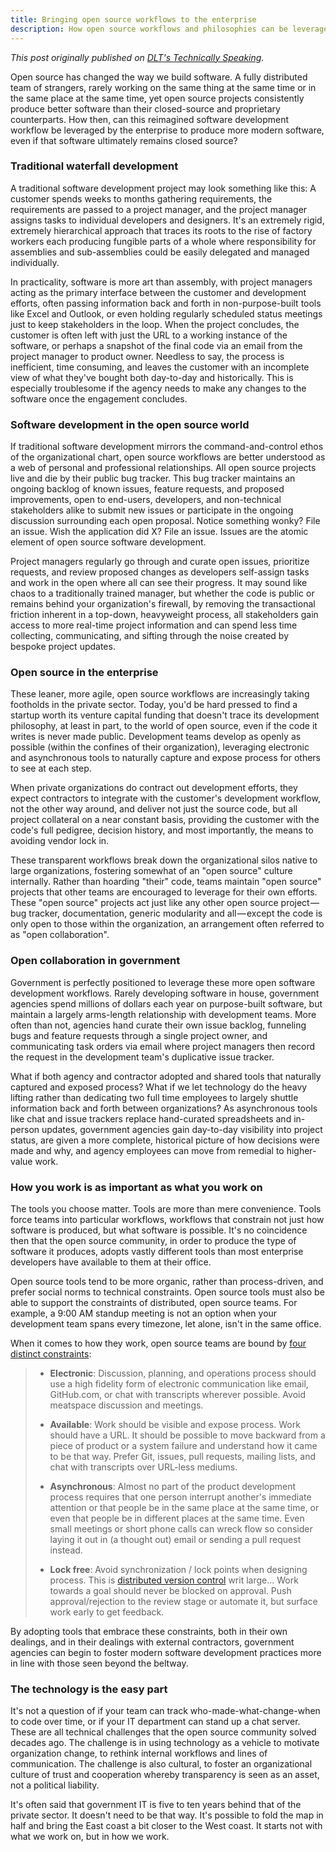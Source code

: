 ```yaml
---
title: Bringing open source workflows to the enterprise
description: How open source workflows and philosophies can be leveraged by the enterprise to produce more modern software, even if that software ultimately remains closed source.
---
```


*This post originally published on [DLT's Technically Speaking](http://blogs.dlt.com/bringing-open-source-workflows-enterprise/).*

Open source has changed the way we build software. A fully distributed team of strangers, rarely working on the same thing at the same time or in the same place at the same time, yet open source projects consistently produce better software than their closed-source and proprietary counterparts. How then, can this reimagined software development workflow be leveraged by the enterprise to produce more modern software, even if that software ultimately remains closed source?

### Traditional waterfall development

A traditional software development project may look something like this: A customer spends weeks to months gathering requirements, the requirements are passed to a project manager, and the project manager assigns tasks to individual developers and designers. It's an extremely rigid, extremely hierarchical approach that traces its roots to the rise of factory workers each producing fungible parts of a whole where responsibility for assemblies and sub-assemblies could be easily delegated and managed individually.

In practicality, software is more art than assembly, with project managers acting as the primary interface between the customer and development efforts, often passing information back and forth in non-purpose-built tools like Excel and Outlook, or even holding regularly scheduled status meetings just to keep stakeholders in the loop. When the project concludes, the customer is often left with just the URL to a working instance of the software, or perhaps a snapshot of the final code via an email from the project manager to product owner. Needless to say, the process is inefficient, time consuming, and leaves the customer with an incomplete view of what they've bought both day-to-day and historically. This is especially troublesome if the agency needs to make any changes to the software once the engagement concludes.

### Software development in the open source world

If traditional software development mirrors the command-and-control ethos of the organizational chart, open source workflows are better understood as a web of personal and professional relationships. All open source projects live and die by their public bug tracker. This bug tracker maintains an ongoing backlog of known issues, feature requests, and proposed improvements, open to end-users, developers, and non-technical stakeholders alike to submit new issues or participate in the ongoing discussion surrounding each open proposal. Notice something wonky? File an issue. Wish the application did X? File an issue. Issues are the atomic element of open source software development.

Project managers regularly go through and curate open issues, prioritize requests, and review proposed changes as developers self-assign tasks and work in the open where all can see their progress. It may sound like chaos to a traditionally trained manager, but whether the code is public or remains behind your organization's firewall, by removing the transactional friction inherent in a top-down, heavyweight process, all stakeholders gain access to more real-time project information and can spend less time collecting, communicating, and sifting through the noise created by bespoke project updates.

### Open source in the enterprise

These leaner, more agile, open source workflows are increasingly taking footholds in the private sector. Today, you'd be hard pressed to find a startup worth its venture capital funding that doesn't trace its development philosophy, at least in part, to the world of open source, even if the code it writes is never made public. Development teams develop as openly as possible (within the confines of their organization), leveraging electronic and asynchronous tools to naturally capture and expose process for others to see at each step.

When private organizations do contract out development efforts, they expect contractors to integrate with the customer's development workflow, not the other way around, and deliver not just the source code, but all project collateral on a near constant basis, providing the customer with the code's full pedigree, decision history, and most importantly, the means to avoiding vendor lock in.

These transparent workflows break down the organizational silos native to large organizations, fostering somewhat of an "open source" culture internally. Rather than hoarding "their" code, teams maintain "open source" projects that other teams are encouraged to leverage for their own efforts. These "open source" projects act just like any other open source project — bug tracker, documentation, generic modularity and all — except the code is only open to those within the organization, an arrangement often referred to as "open collaboration".

### Open collaboration in government

Government is perfectly positioned to leverage these more open software development workflows. Rarely developing software in house, government agencies spend millions of dollars each year on purpose-built software, but maintain a largely arms-length relationship with development teams. More often than not, agencies hand curate their own issue backlog, funneling bugs and feature requests through a single project owner, and communicating task orders via email where project managers then record the request in the development team's duplicative issue tracker.

What if both agency and contractor adopted and shared tools that naturally captured and exposed process? What if we let technology do the heavy lifting rather than dedicating two full time employees to largely shuttle information back and forth between organizations? As asynchronous tools like chat and issue trackers replace hand-curated spreadsheets and in-person updates, government agencies gain day-to-day visibility into project status, are given a more complete, historical picture of how decisions were made and why, and agency employees can move from remedial to higher-value work.

### How you work is as important as what you work on

The tools you choose matter. Tools are more than mere convenience. Tools force teams into particular workflows, workflows that constrain not just how software is produced, but what software is possible. It's no coincidence then that the open source community, in order to produce the type of software it produces, adopts vastly different tools than most enterprise developers have available to them at their office.

Open source tools tend to be more organic, rather than process-driven, and prefer social norms to technical constraints. Open source tools must also be able to support the constraints of distributed, open source teams. For example, a 9:00 AM standup meeting is not an option when your development team spans every timezone, let alone, isn't in the same office.

When it comes to how they work, open source teams are bound by [four distinct constraints](http://2ndscale.com/rtomayko/2012/adopt-an-open-source-process-constraints):

> * **Electronic**: Discussion, planning, and operations process should use a high fidelity form of electronic communication like email, GitHub.com, or chat with transcripts wherever possible. Avoid meatspace discussion and meetings.
>
> * **Available**: Work should be visible and expose process. Work should have a URL. It should be possible to move backward from a piece of product or a system failure and understand how it came to be that way. Prefer Git, issues, pull requests, mailing lists, and chat with transcripts over URL-less mediums.
>
> * **Asynchronous**: Almost no part of the product development process requires that one person interrupt another's immediate attention or that people be in the same place at the same time, or even that people be in different places at the same time. Even small meetings or short phone calls can wreck flow so consider laying it out in (a thought out) email or sending a pull request instead.
>
> * **Lock free**: Avoid synchronization / lock points when designing process. This is [distributed version control](http://en.wikipedia.org/wiki/Distributed_revision_control) writ large... Work towards a goal should never be blocked on approval. Push approval/rejection to the review stage or automate it, but surface work early to get feedback.

By adopting tools that embrace these constraints, both in their own dealings, and in their dealings with external contractors, government agencies can begin to foster modern software development practices more in line with those seen beyond the beltway.

### The technology is the easy part

It's not a question of if your team can track who-made-what-change-when to code over time, or if your IT department can stand up a chat server. These are all technical challenges that the open source community solved decades ago. The challenge is in using technology as a vehicle to motivate organization change, to rethink internal workflows and lines of communication. The challenge is also cultural, to foster an organizational culture of trust and cooperation whereby transparency is seen as an asset, not a political liability.

It's often said that government IT is five to ten years behind that of the private sector. It doesn't need to be that way. It's possible to fold the map in half and bring the East coast a bit closer to the West coast. It starts not with what we work on, but in how we work.
